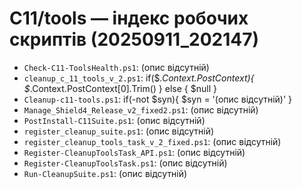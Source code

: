 # C11/tools — індекс робочих скриптів (20250911_202147) 
- `Check-C11-ToolsHealth.ps1`: (опис відсутній)
- `cleanup_c_11_tools_v_2.ps1`: if($_.Context.PostContext){ $_.Context.PostContext[0].Trim() } else { $null }
- `Cleanup-c11-tools.ps1`: if(-not $syn){ $syn = '(опис відсутній)' }
- `Manage_Shield4_Release_v2_fixed2.ps1`: (опис відсутній)
- `PostInstall-C11Suite.ps1`: (опис відсутній)
- `register_cleanup_suite.ps1`: (опис відсутній)
- `register_cleanup_tools_task_v_2_fixed.ps1`: (опис відсутній)
- `Register-CleanupToolsTask_API.ps1`: (опис відсутній)
- `Register-CleanupToolsTask.ps1`: (опис відсутній)
- `Run-CleanupSuite.ps1`: (опис відсутній)
